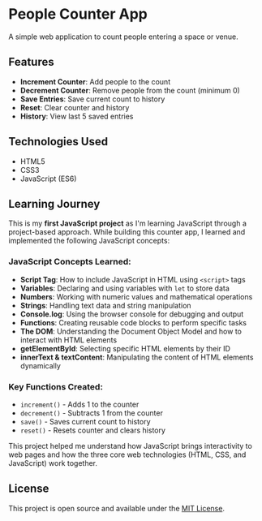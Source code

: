 # People Counter App

A simple web application to count people entering a space or venue.

## Features

- **Increment Counter**: Add people to the count
- **Decrement Counter**: Remove people from the count (minimum 0)
- **Save Entries**: Save current count to history
- **Reset**: Clear counter and history
- **History**: View last 5 saved entries

## Technologies Used

- HTML5
- CSS3
- JavaScript (ES6)

## Learning Journey

This is my **first JavaScript project** as I'm learning JavaScript through a project-based approach. While building this counter app, I learned and implemented the following JavaScript concepts:

### JavaScript Concepts Learned:
- **Script Tag**: How to include JavaScript in HTML using `<script>` tags
- **Variables**: Declaring and using variables with `let` to store data
- **Numbers**: Working with numeric values and mathematical operations
- **Strings**: Handling text data and string manipulation
- **Console.log**: Using the browser console for debugging and output
- **Functions**: Creating reusable code blocks to perform specific tasks
- **The DOM**: Understanding the Document Object Model and how to interact with HTML elements
- **getElementById**: Selecting specific HTML elements by their ID
- **innerText & textContent**: Manipulating the content of HTML elements dynamically

### Key Functions Created:
- `increment()` - Adds 1 to the counter
- `decrement()` - Subtracts 1 from the counter
- `save()` - Saves current count to history
- `reset()` - Resets counter and clears history

This project helped me understand how JavaScript brings interactivity to web pages and how the three core web technologies (HTML, CSS, and JavaScript) work together.


## License

This project is open source and available under the [MIT License](LICENSE).
